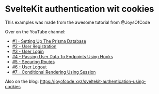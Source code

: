 # SvelteKit authentication wit cookies

This examples was made from the awesome tutorial from @JoysOfCode

Over on the YouTube channel:

- [#1 - Setting Up The Prisma Database](https://www.youtube.com/watch?v=T935Ya4W5X0)
- [#2 - User Registration](https://www.youtube.com/watch?v=FdjQ3aIZdus)
- [#3 - User Login](https://www.youtube.com/watch?v=BZymeyrGjZI)
- [#4 - Passing User Data To Endpoints Using Hooks](https://www.youtube.com/watch?v=y5FsGQCuDRQ)
- [#5 - Securing Routes](https://www.youtube.com/watch?v=lgjux1BiyNY)
- [#6 - User Logout](https://www.youtube.com/watch?v=DV7_HFg4Ssk)
- [#7 - Conditional Rendering Using Session](https://www.youtube.com/watch?v=7mhMJ1A20v8)

Also on the blog:
https://joyofcode.xyz/sveltekit-authentication-using-cookies
